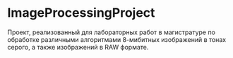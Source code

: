 # ImageProcessingProject

Проект, реализованный для лабораторных работ в магистратуре по обработке различными алгоритмами 8-мибитных изображений в тонах серого, а также изображений в RAW формате.
